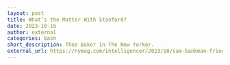 ```yaml
---
layout: post
title: What’s the Matter With Stanford?
date: 2023-10-16
author: external
categories: bash
short_description: Theo Baker in The New Yorker.
external_url: https://nymag.com/intelligencer/2023/10/sam-bankman-fried-was-raised-in-a-fraud-cluster.html
---
```

